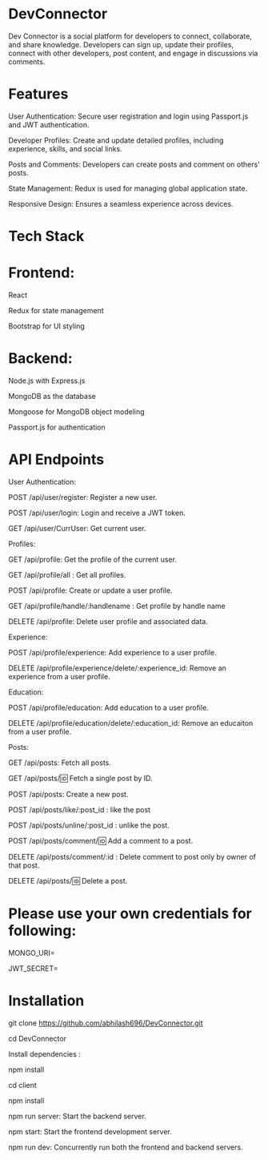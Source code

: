 # DevConnector

Dev Connector is a social platform for developers to connect, collaborate, and share knowledge. Developers can sign up, update their profiles, connect with other developers, post content, and engage in discussions via comments.

# Features

User Authentication: Secure user registration and login using Passport.js and JWT authentication.

Developer Profiles: Create and update detailed profiles, including experience, skills, and social links.

Posts and Comments: Developers can create posts and comment on others' posts.

State Management: Redux is used for managing global application state.

Responsive Design: Ensures a seamless experience across devices.

# Tech Stack

# Frontend:

React

Redux for state management

Bootstrap for UI styling

# Backend:

Node.js with Express.js

MongoDB as the database

Mongoose for MongoDB object modeling

Passport.js for authentication

# API Endpoints

User Authentication:

POST /api/user/register: Register a new user.

POST /api/user/login: Login and receive a JWT token.

GET /api/user/CurrUser: Get current user.

Profiles:

GET /api/profile: Get the profile of the current user.

GET /api/profile/all : Get all profiles.

POST /api/profile: Create or update a user profile.

GET /api/profile/handle/:handlename : Get profile by handle name

DELETE /api/profile: Delete user profile and associated data.

Experience:

POST /api/profile/experience: Add experience to a user profile.

DELETE /api/profile/experience/delete/:experience_id: Remove an experience from a user profile.

Education:

POST /api/profile/education: Add education to a user profile.

DELETE /api/profile/education/delete/:education_id: Remove an educaiton from a user profile.

Posts:

GET /api/posts: Fetch all posts.

GET /api/posts/:id: Fetch a single post by ID.

POST /api/posts: Create a new post.

POST /api/posts/like/:post_id : like the post

POST /api/posts/unline/:post_id : unlike the post.

POST /api/posts/comment/:id: Add a comment to a post.

DELETE /api/posts/comment/:id : Delete comment to post only by owner of that post.

DELETE /api/posts/:id: Delete a post.

# Please use your own credentials for following:

MONGO_URI=<your-mongodb-uri>

JWT_SECRET=<your-jwt-secret>

# Installation

git clone https://github.com/abhilash696/DevConnector.git

cd DevConnector

Install dependencies : 

npm install

cd client

npm install


npm run server: Start the backend server.

npm start: Start the frontend development server.

npm run dev: Concurrently run both the frontend and backend servers.
